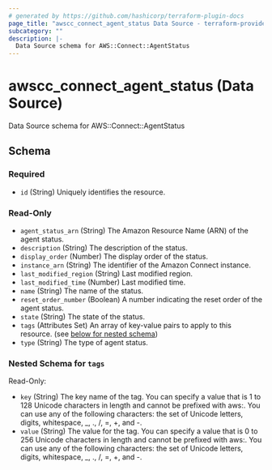 ```yaml
---
# generated by https://github.com/hashicorp/terraform-plugin-docs
page_title: "awscc_connect_agent_status Data Source - terraform-provider-awscc"
subcategory: ""
description: |-
  Data Source schema for AWS::Connect::AgentStatus
---
```


# awscc_connect_agent_status (Data Source)

Data Source schema for AWS::Connect::AgentStatus



<!-- schema generated by tfplugindocs -->
## Schema

### Required

- `id` (String) Uniquely identifies the resource.

### Read-Only

- `agent_status_arn` (String) The Amazon Resource Name (ARN) of the agent status.
- `description` (String) The description of the status.
- `display_order` (Number) The display order of the status.
- `instance_arn` (String) The identifier of the Amazon Connect instance.
- `last_modified_region` (String) Last modified region.
- `last_modified_time` (Number) Last modified time.
- `name` (String) The name of the status.
- `reset_order_number` (Boolean) A number indicating the reset order of the agent status.
- `state` (String) The state of the status.
- `tags` (Attributes Set) An array of key-value pairs to apply to this resource. (see [below for nested schema](#nestedatt--tags))
- `type` (String) The type of agent status.

<a id="nestedatt--tags"></a>
### Nested Schema for `tags`

Read-Only:

- `key` (String) The key name of the tag. You can specify a value that is 1 to 128 Unicode characters in length and cannot be prefixed with aws:. You can use any of the following characters: the set of Unicode letters, digits, whitespace, _, ., /, =, +, and -.
- `value` (String) The value for the tag. You can specify a value that is 0 to 256 Unicode characters in length and cannot be prefixed with aws:. You can use any of the following characters: the set of Unicode letters, digits, whitespace, _, ., /, =, +, and -.
